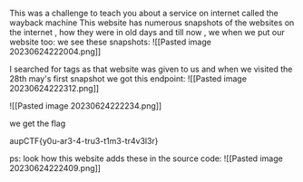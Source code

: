 This was a challenge to teach you about a service on internet called the wayback machine 
This website has numerous snapshots of the websites on the internet , how they were in old days and till now , we when we put our website too:
we see these snapshots:
![[Pasted image 20230624222004.png]]

I searched for tags as that website was given to us and when we visited the 28th may's first snapshot we got this endpoint:
![[Pasted image 20230624222312.png]]


![[Pasted image 20230624222234.png]]

we get the flag

aupCTF{y0u-ar3-4-tru3-t1m3-tr4v3l3r}

ps:
look how this website adds these in the source code:
![[Pasted image 20230624222409.png]]

